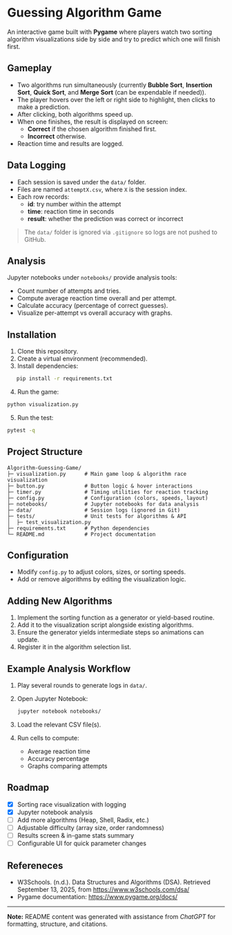 # Guessing Algorithm Game

An interactive game built with **Pygame** where players watch two sorting algorithm visualizations side by side and try to predict which one will finish first.

## Gameplay

- Two algorithms run simultaneously (currently **Bubble Sort**, **Insertion Sort**, **Quick Sort**, and **Merge Sort** (can be expendable if needed)).
- The player hovers over the left or right side to highlight, then clicks to make a prediction.
- After clicking, both algorithms speed up.
- When one finishes, the result is displayed on screen:
  - **Correct** if the chosen algorithm finished first.
  - **Incorrect** otherwise.
- Reaction time and results are logged.

## Data Logging

- Each session is saved under the `data/` folder.
- Files are named `attemptX.csv`, where `X` is the session index.
- Each row records:
  - **id**: try number within the attempt
  - **time**: reaction time in seconds
  - **result**: whether the prediction was correct or incorrect

> The `data/` folder is ignored via `.gitignore` so logs are not pushed to GitHub.

## Analysis

Jupyter notebooks under `notebooks/` provide analysis tools:

- Count number of attempts and tries.
- Compute average reaction time overall and per attempt.
- Calculate accuracy (percentage of correct guesses).
- Visualize per-attempt vs overall accuracy with graphs.

## Installation

1. Clone this repository.
2. Create a virtual environment (recommended).
3. Install dependencies:

```bash
   pip install -r requirements.txt
```

4. Run the game:

```bash
python visualization.py
```

5. Run the test:

```bash
pytest -q
```

## Project Structure

```
Algorithm-Guessing-Game/
├─ visualization.py      # Main game loop & algorithm race visualization
├─ button.py             # Button logic & hover interactions
├─ timer.py              # Timing utilities for reaction tracking
├─ config.py             # Configuration (colors, speeds, layout)
├─ notebooks/            # Jupyter notebooks for data analysis
├─ data/                 # Session logs (ignored in Git)
├─ tests/                # Unit tests for algorithms & API
│  ├─ test_visualization.py
├─ requirements.txt      # Python dependencies
└─ README.md             # Project documentation
```

## Configuration

- Modify `config.py` to adjust colors, sizes, or sorting speeds.
- Add or remove algorithms by editing the visualization logic.

## Adding New Algorithms

1. Implement the sorting function as a generator or yield-based routine.
2. Add it to the visualization script alongside existing algorithms.
3. Ensure the generator yields intermediate steps so animations can update.
4. Register it in the algorithm selection list.

## Example Analysis Workflow

1. Play several rounds to generate logs in `data/`.
2. Open Jupyter Notebook:

   ```bash
   jupyter notebook notebooks/
   ```

3. Load the relevant CSV file(s).
4. Run cells to compute:

   - Average reaction time
   - Accuracy percentage
   - Graphs comparing attempts

## Roadmap

- [x] Sorting race visualization with logging
- [x] Jupyter notebook analysis
- [ ] Add more algorithms (Heap, Shell, Radix, etc.)
- [ ] Adjustable difficulty (array size, order randomness)
- [ ] Results screen & in-game stats summary
- [ ] Configurable UI for quick parameter changes

## Refereneces

- W3Schools. (n.d.). Data Structures and Algorithms (DSA). Retrieved September 13, 2025, from https://www.w3schools.com/dsa/
- Pygame documentation: https://www.pygame.org/docs/

---

**Note:** README content was generated with assistance from _ChatGPT_ for formatting, structure, and citations.
